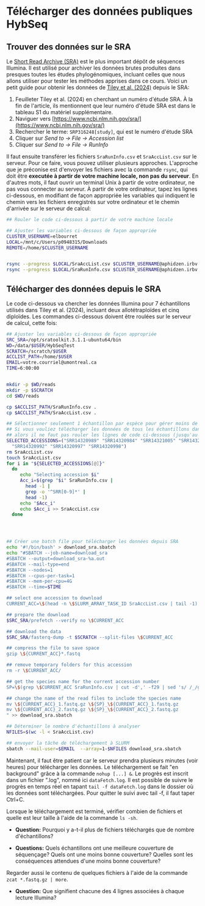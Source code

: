 # Télécharger des données publiques HybSeq

## Trouver des données sur le SRA

Le [Short Read Archive (SRA)](https://www.ncbi.nlm.nih.gov/sra) est le plus important dépôt de séquences 
Illumina. Il est utilisé pour archiver les données brutes produites dans presques toutes les études 
phylogénomiques, incluant celles que nous allons utiliser pour tester les méthodes apprises dans ce cours. 
Voici un petit guide pour obtenir les données de 
[Tiley et al. (2024)](https://doi.org/10.1093/sysbio/syae024) depuis le SRA:  

1. Feuilleter Tiley et al. (2024) en cherchant un numéro d'étude SRA. À la fin de l'article, ils mentionnent 
que leur numéro d'étude SRA est dans le tableau S1 du matériel supplémentaire.  
2. Naviguer vers [https://www.ncbi.nlm.nih.gov/sra/](https://www.ncbi.nlm.nih.gov/sra/)  
3. Rechercher le terme: `SRP316248[study]`, qui est le numéro d'étude SRA  
4. Cliquer sur *Send to -> File -> Accession list*   
5. Cliquer sur *Send to -> File -> RunInfo*  

Il faut ensuite transférer les fichiers `SraRunInfo.csv` et `SraAccList.csv` sur le serveur. Pour ce faire, 
vous pouvez utiliser plusieurs approches. L'approche que je préconise est d'envoyer les fichiers avec la 
commande `rsync`, qui doit être **executée à partir de votre machine locale, non pas du serveur**. 
En d'autres mots, il faut ouvrir un terminal Unix à partir de votre ordinateur, ne pas vous connecter au 
serveur. À partir de votre ordinateur, tapez les lignes ci-dessous, en modifiant de façon appropriée les 
variables qui indiquent le chemin vers les fichiers enregistrés sur votre ordinateur et le chemin d'arrivée 
sur le serveur de calcul:  
```bash
## Rouler le code ci-dessous à partir de votre machine locale

## Ajuster les variables ci-dessous de façon appropriée
CLUSTER_USERNAME=elbourret
LOCAL=/mnt/c/Users/p0948315/Downloads
REMOTE=/home/$CLUSTER_USERNAME


rsync --progress $LOCAL/SraAccList.csv $CLUSTER_USERNAME@aphidzen.irbv.umontreal.ca:$REMOTE/
rsync --progress $LOCAL/SraRunInfo.csv $CLUSTER_USERNAME@aphidzen.irbv.umontreal.ca:$REMOTE/

```

## Télécharger des données depuis le SRA

Le code ci-dessous va chercher les données Illumina pour 7 échantillons utilisés dans Tiley et al. (2024), 
incluant deux allotétraploïdes et cinq diploïdes. Les commandes ci-dessous doivent être roulées sur le 
serveur de calcul, cette fois:  
```bash
## Ajuster les variables ci-dessous de façon appropriée
SRC_SRA=/opt/sratoolkit.3.1.1-ubuntu64/bin
WD=/data/$USER/HybSeqTest
SCRATCH=/scratch/$USER
ACCLIST_PATH=/home/$USER
EMAIL=votre.courriel@umontreal.ca
TIME=6:00:00


mkdir -p $WD/reads
mkdir -p $SCRATCH
cd $WD/reads

cp $ACCLIST_PATH/SraRunInfo.csv .
cp $ACCLIST_PATH/SraAccList.csv .

## Sélectionner seulement 1 échantillon par espèce pour gérer moins de données à la fois:
## Si vous vouliez télécharger les données de tous les échantillons dans SraAccList.csv,
## alors il ne faut pas rouler les lignes de code ci-dessous (jusqu'au prochain commentaire)
SELECTED_ACCESSIONS=("SRR14320989" "SRR14320984" "SRR14321005" "SRR14321002" \
  "SRR14320992" "SRR14320997" "SRR14320998")
rm SraAccList.csv
touch SraAccList.csv
for i in "${SELECTED_ACCESSIONS[@]}"
  do
     echo "Selecting accession $i"
     Acc_i=$(grep "$i" SraRunInfo.csv | 
       head -1 | 
       grep -o '^SRR[0-9]*' | 
       head -1)
     echo "$Acc_i"
     echo $Acc_i >> SraAccList.csv
  done




## Créer une batch file pour télécharger les données depuis SRA
echo '#!/bin/bash' > download_sra.sbatch
echo "#SBATCH --job-name=download_sra
#SBATCH --output=download_sra-%a.out
#SBATCH --mail-type=end
#SBATCH --nodes=1
#SBATCH --cpus-per-task=1
#SBATCH --mem-per-cpu=4G
#SBATCH --time=$TIME

## select one accession to download
CURRENT_ACC=\$(head -n \$SLURM_ARRAY_TASK_ID SraAccList.csv | tail -1)

## prepare the download
$SRC_SRA/prefetch --verify no \$CURRENT_ACC

## download the data
$SRC_SRA/fasterq-dump -t $SCRATCH --split-files \$CURRENT_ACC

## compress the file to save space
gzip \${CURRENT_ACC}*.fastq

## remove temporary folders for this accession
rm -r \$CURRENT_ACC/

## get the species name for the current accession number
SP=\$(grep \$CURRENT_ACC SraRunInfo.csv | cut -d',' -f29 | sed 's/ /_/g')

## change the name of the read files to include the species name
mv \${CURRENT_ACC}_1.fastq.gz \${SP}_\${CURRENT_ACC}_1.fastq.gz
mv \${CURRENT_ACC}_2.fastq.gz \${SP}_\${CURRENT_ACC}_2.fastq.gz
" >> download_sra.sbatch

## Déterminer le nombre d'échantillons à analyser
NFILES=$(wc -l < SraAccList.csv)

## envoyer la tâche de téléchargement à SLURM
sbatch --mail-user=$EMAIL  --array=1-$NFILES download_sra.sbatch

```

Maintenant, il faut être patient car le serveur prendra plusieurs minutes (voir heures) pour télécharger 
les données. Le téléchargement se fait "en background" grâce à la commande `nohup [...] &`. Le progrès est 
inscrit dans un fichier ".log", nommé ici `dataFetch.log`. Il est possible de suivre le progrès en temps 
réel en tapant `tail -f dataFetch.log` dans le dossier où les données sont téléchargées. Pour quitter le 
suivi avec tail -f, il faut taper Ctrl+C.

Lorsque le téléchargement est terminé, vérifier combien de fichiers et quelle est leur taille à l'aide de 
la commande `ls -sh`.

- **Question:** Pourquoi y a-t-il plus de fichiers téléchargés que de nombre d'échantillons?

- **Questions:** Quels échantillons ont une meilleure couverture de séquençage? Quels ont une moins bonne 
couverture? Quelles sont les conséquences attendues d'une moins bonne couverture?

Regarder aussi le contenu de quelques fichiers à l'aide de la commande `zcat *.fastq.gz | more`.

- **Question:** Que signifient chacune des 4 lignes associées à chaque lecture Illumina?
